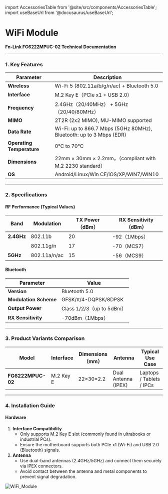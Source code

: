 import AccessoriesTable from '@site/src/components/AccessoriesTable';
import useBaseUrl from '@docusaurus/useBaseUrl';

# WiFi Module

**Fn-Link FG6222MPUC-02 Technical Documentation**

---

### 1. Key Features
| Parameter      | Description                                                  |
| ------------ | ------------------------------------------------------ |
| **Wireless** | Wi-Fi 5 (802.11a/b/g/n/ac) + Bluetooth 5.0             |
| **Interface** | M.2 Key E（PCIe x1 + USB 2.0）                         |
| **Frequency** | 2.4GHz（20/40MHz） + 5GHz（20/40/80MHz）               |
| **MIMO** | 2T2R (2x2 MIMO), MU-MIMO supported                       |
| **Data Rate** | Wi-Fi: up to 866.7 Mbps (5GHz 80MHz), Bluetooth: up to 3 Mbps (EDR) |
| **Operating Temperature** | 0°C to 70°C                                           |
| **Dimensions** | 22mm × 30mm × 2.2mm，（compliant with M.2 2230 standard）              |
| **OS** | Android/Linux/Win CE/iOS/XP/WIN7/WIN10        |

---

### 2. Specifications
#### **RF Performance (Typical Values)**
| Band       | Modulation     | TX Power（dBm） | RX Sensitivity（dBm） |
| ---------- | ------------ | --------------- | ----------------- |
| **2.4GHz** | 802.11b      | 20              | -92（1Mbps）      |
|            | 802.11g/n    | 17              | -70（MCS7）       |
| **5GHz**   | 802.11a/n/ac | 15              | -56（MCS9）       |

#### **Bluetooth**
| Parameter          | Value                    |
| -------------- | ----------------------- |
| **Version**       | Bluetooth 5.0           |
| **Modulation Scheme**   | GFSK/π/4-DQPSK/8DPSK    |
| **Output Power**   | Class 1/2/3（up to 5dBm） |
| **RX Sensitivity** | -70dBm（1Mbps）         |

---

### 3. Product Variants Comparison
| Model             | Interface | Dimensions（mm） | Antenna            | Typical Use Case      |
| ----------------- | --------- | ---------- | -------------- | ------------------ |
| **FG6222MPUC-02** | M.2 Key E | 22×30×2.2  | Dual Antenna (IPEX) | Laptops / Tablets / IPCs |

---

### 4. Installation Guide
#### **Hardware**
1. **Interface Compatibility**  
   - Only supports M.2 Key E slot (commonly found in ultrabooks or industrial PCs).  
   - Ensure the motherboard supports both PCIe x1 (Wi-Fi) and USB 2.0 (Bluetooth) signals.  
2. **Antenna**  
   - Use dual-band antennas (2.4GHz/5GHz) and connect them securely via IPEX connectors.  
   - Avoid contact between the antenna and metal components to prevent signal degradation.

<div style={{ display: 'grid', gridTemplateColumns: '1fr', gap: '20px', justifyContent: 'center', alignItems: 'center' }}>
  <img src={useBaseUrl('/img/Hardware_Dev_Resources/WiFi_Module/WiFi_Module.jpg')} alt="WiFi_Module" style={{ height: '400px', objectFit: 'contain', margin: '0 auto' }} />
</div>

